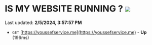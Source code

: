 # IS MY WEBSITE RUNNING ? [![](https://img.shields.io/static/v1?label=Sponsor&message=%E2%9D%A4&logo=GitHub&color=%23fe8e86)](https://github.com/sponsors/<username>)

Last updated: **2/5/2024, 3:57:57 PM**

- `GET` [https://youssefservice.me](https://youssefservice.me) - **Up** (196ms)
